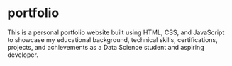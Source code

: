 # portfolio
This is a personal portfolio website built using HTML, CSS, and JavaScript to showcase my educational background, technical skills, certifications, projects, and achievements as a Data Science student and aspiring developer.
